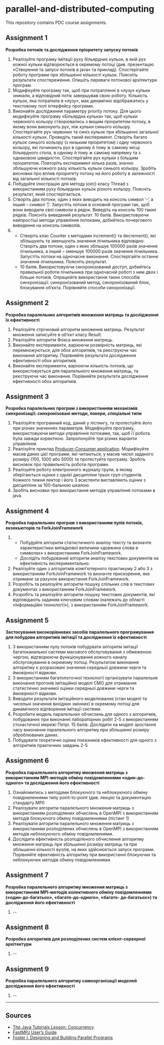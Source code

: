 # parallel-and-distributed-computing
This repository contains PDC course assignments.

## Assignment 1
**Розробка потоків та
дослідження пріоритету запуску потоків**
1. Реалізуйте програму імітації руху більярдних кульок, в якій рух кожної кульки відтворюється в окремому потоці (див. презентацію «Створення та запуск потоків в java» та приклад). Спостерігайте роботу програми при збільшенні кількості кульок. Поясніть результати спостереження. Опишіть переваги потокової архітектури програм.
2. Модифікуйте програму так, щоб при потраплянні в «лузу» кульки зникали, а відповідний потік завершував свою роботу. Кількість кульок, яка потрапила в «лузу», має динамічно відображатись у текстовому полі інтерфейсу програми.
3. Виконайте дослідження параметру priority потоку. Для цього модифікуйте програму «Більярдна кулька» так, щоб кульки червоного кольору створювались з вищим пріоритетом потоку, в якому вони виконують рух, ніж кульки синього кольору. Спостерігайте рух червоних та синіх кульок при збільшенні загальної кількості кульок. Проведіть такий експеримент. Створіть багато кульок синього кольору (з низьким пріоритетом) і одну червоного кольору, які починають рух в одному й тому ж самому місці більярдного стола, в одному й тому ж самому напрямку та з однаковою швидкістю. Спостерігайте рух кульки з більшим пріоритетом. Повторіть експеримент кілька разів, значно збільшуючи кожного разу кількість кульок синього кольору. Зробіть висновки про вплив пріоритету потоку на його роботу в залежності від загальної кількості потоків.
4. Побудуйте ілюстрацію для методу join() класу Thread з використанням руху більярдних кульок різного кольору. Поясніть результат, який спостерігається.
5. Створіть два потоки, один з яких виводить на консоль символ ‘-‘, а інший – символ ‘|’. Запустіть потоки в основній програмі так, щоб вони виводили свої символи в рядок. Виведіть на консоль 100 таких рядків. Поясніть виведений результат. 10 балів. Використовуючи найпростіші методи управління потоками, добийтесь почергового виведення на консоль символів.
6.  + Створіть клас Counter з методами increment() та decrement(), які збільшують та зменшують значення лічильника відповідно. Створіть два потоки, один з яких збільшує 100000 разів значення лічильника, а інший – зменшує 100000 разів значення лічильника. Запустіть потоки на одночасне виконання. Спостерігайте останнє значення лічильника. Поясніть результат.
    + 10 балів. Використовуючи синхронізований доступ, добийтесь правильної роботи лічильника при одночасній роботі з ним двох і більше потоків. Опрацюйте використання таких способів синхронізації: синхронізований метод, синхронізований блок, блокування об’єкта. Порівняйте способи синхронізації.

## Assignment 2
**Розробка паралельних алгоритмів множення матриць та дослідження їх ефективності**
1. Реалізуйте стрічковий алгоритм множення матриць. Результат множення записуйте в об’єкт класу Result.
2. Реалізуйте алгоритм Фокса множення матриць.
3. Виконайте експерименти, варіюючи розмірність матриць, які перемножуються, для обох алгоритмів, та реєструючи час виконання алгоритму. Порівняйте результати дослідження ефективності обох алгоритмів.
4. Виконайте експерименти, варіюючи кількість потоків, що використовується для паралельного множення матриць, та реєструючи час виконання. Порівняйте результати дослідження ефективності обох алгоритмів.

## Assignment 3
**Розробка паралельних програм з використанням механізмів синхронізації: синхронізовані методи, локери, спеціальні типи**
1. Реалізуйте програмний код, даний у лістингу, та протестуйте його при різних значеннях параметрів. Модифікуйте програму, використовуючи методи управління потоками, так, щоб її робота була завжди коректною. Запропонуйте три різних варіанти управління.
2. Реалізуйте приклад [Producer-Consumer application](https://docs.oracle.com/javase/tutorial/essential/concurrency/guardmeth.html). Модифікуйте масив даних цієї програми, які читаються, у масив чисел заданого розміру (100, 1000 або 5000) та протестуйте програму. Зробіть висновок про правильність роботи програми.
3. Реалізуйте роботу електронного журналу групи, в якому зберігаються оцінки з однієї дисципліни трьох груп студентів. Кожного тижня лектор і його 3 асистенти виставляють оцінки з дисципліни за 100-бальною шкалою.
4. Зробіть висновки про використання методів управління потоками в java.

## Assignment 4
**Розробка паралельних програм з використанням пулів потоків, екзекьюторів та ForkJoinFramework**
1.  + Побудуйте алгоритм статистичного аналізу тексту та визначте характеристики випадкової величини «довжина слова в символах» з використанням ForkJoinFramework.
    + Дослідіть побудований алгоритм аналізу текстових документів на ефективність експериментально.
2. Реалізуйте один з алгоритмів комп’ютерного практикуму 2 або 3 з використанням ForkJoinFramework та визначте прискорення, яке отримане за рахунок використання ForkJoinFramework.
3. Розробіть та реалізуйте алгоритм пошуку спільних слів в текстових документах з використанням ForkJoinFramework.
4. Розробіть та реалізуйте алгоритм пошуку текстових документів, які відповідають заданим ключовим словам (належать до області «Інформаційні технології»), з використанням ForkJoinFramework.

## Assignment 5
**Застосування високорівневих засобів паралельного програмування для побудови алгоритмів імітації та дослідження їх ефективності**
1. З використанням пулу потоків побудувати алгоритм імітації багатоканальної системи масового обслуговування з обмеженою чергою, відтворюючи функціонування кожного каналу обслуговування в окремому потоці. Результатом виконання алгоритму є розраховані значення середньої довжини черги та ймовірності відмови.
2. З використанням багатопоточної технології організувати паралельне виконання прогонів імітаційної моделі СМО для отримання статистично значимої оцінки середньої довжини черги та ймовірності відмови.
3. Виводити результати імітаційного моделювання (стан моделі та чисельні значення вихідних змінних) в окремому потоці для динамічного відтворення імітації системи.
4. Розробити модель паралельних обчислень для одного з алгоритмів, побудованих при виконанні лабораторних робіт 2-5 з використанням стохастичної мережі Петрі. 15 балів. Дослідити на моделі зростання часу виконання паралельного алгоритму при збільшенні розміру оброблюваних даних.
5. Побудувати теоретичні оцінки показників ефективності для одного з алгоритмів практичних завдань 2-5

## Assignment 6
**Розробка паралельного алгоритму множення матриць з використанням МРІ-методів обміну повідомленнями «один-до-одного» та дослідження його ефективності**
1. Ознайомитись з методами блокуючого та неблокуючого обміну повідомленнями типу point-to-point (див. лекцію та документацію стандарту MPI)
2. Реалізувати алгоритм паралельного множення матриць з використанням розподілених обчислень в OpenMPI з використанням методів блокуючого обміну повідомленнями (лістинг 1)
3. Реалізувати алгоритм паралельного множення матриць з використанням розподілених обчислень в OpenMPI з використанням методів неблокуючого обміну повідомленнями.
4. Дослідити ефективність розподіленого обчислення алгоритму множення матриць при збільшенні розміру матриць та при збільшенні кількості вузлів, на яких здійснюється запуск програми. Порівняйте ефективність алгоритму при використанні блокуючих та неблокуючих методів обміну повідомленнями.

## Assignment 7
**Розробка паралельного алгоритму множення матриць з використанням МРІ-методів колективного обміну повідомленнями («один-до-багатьох», «багато-до-одного», «багато- до-багатьох») та дослідження його ефективності**
1. --

## Assignment 8
**Розробка алгоритмів для розподілених систем клієнт-серверної архітектури**
1. --

## Assignment 9
**Розробка паралельного алгоритму самоорганізації моделей дослідження його ефективності**
1. --

****

## Sources
+ [The Java Tutorials Lesson: Concurrency](https://docs.oracle.com/javase/tutorial/essential/concurrency/index.html)
+ [FastMPJ User’s Guide](http://gac.udc.es/~rreye/fastmpj/doc/UsersGuide.pdf)
+ [Foster I. Designing and Building Parallel Programs](http://www.mcs.anl.gov/~itf/dbpp/text/book.html)
